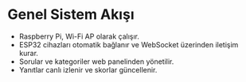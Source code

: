 # Genel Sistem Akışı

- Raspberry Pi, Wi-Fi AP olarak çalışır.
- ESP32 cihazları otomatik bağlanır ve WebSocket üzerinden iletişim kurar.
- Sorular ve kategoriler web panelinden yönetilir.
- Yanıtlar canlı izlenir ve skorlar güncellenir.
